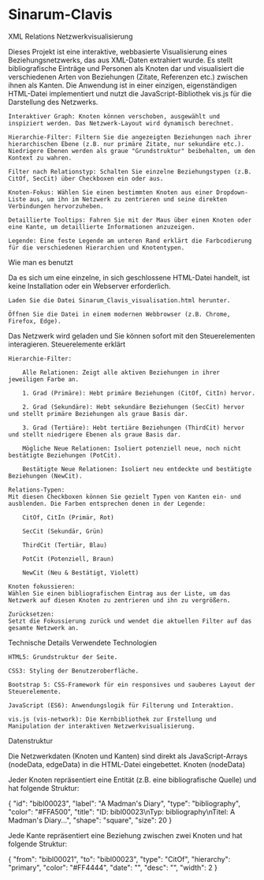 # Sinarum-Clavis

XML Relations Netzwerkvisualisierung

Dieses Projekt ist eine interaktive, webbasierte Visualisierung eines Beziehungsnetzwerks, das aus XML-Daten extrahiert wurde. Es stellt bibliografische Einträge und Personen als Knoten dar und visualisiert die verschiedenen Arten von Beziehungen (Zitate, Referenzen etc.) zwischen ihnen als Kanten. Die Anwendung ist in einer einzigen, eigenständigen HTML-Datei implementiert und nutzt die JavaScript-Bibliothek vis.js für die Darstellung des Netzwerks.


    Interaktiver Graph: Knoten können verschoben, ausgewählt und inspiziert werden. Das Netzwerk-Layout wird dynamisch berechnet.

    Hierarchie-Filter: Filtern Sie die angezeigten Beziehungen nach ihrer hierarchischen Ebene (z.B. nur primäre Zitate, nur sekundäre etc.). Niedrigere Ebenen werden als graue "Grundstruktur" beibehalten, um den Kontext zu wahren.

    Filter nach Relationstyp: Schalten Sie einzelne Beziehungstypen (z.B. CitOf, SecCit) über Checkboxen ein oder aus.

    Knoten-Fokus: Wählen Sie einen bestimmten Knoten aus einer Dropdown-Liste aus, um ihn im Netzwerk zu zentrieren und seine direkten Verbindungen hervorzuheben.

    Detaillierte Tooltips: Fahren Sie mit der Maus über einen Knoten oder eine Kante, um detaillierte Informationen anzuzeigen.

    Legende: Eine feste Legende am unteren Rand erklärt die Farbcodierung für die verschiedenen Hierarchien und Knotentypen.

Wie man es benutzt

Da es sich um eine einzelne, in sich geschlossene HTML-Datei handelt, ist keine Installation oder ein Webserver erforderlich.

    Laden Sie die Datei Sinarum_Clavis_visualisation.html herunter.

    Öffnen Sie die Datei in einem modernen Webbrowser (z.B. Chrome, Firefox, Edge).

Das Netzwerk wird geladen und Sie können sofort mit den Steuerelementen interagieren.
Steuerelemente erklärt

    Hierarchie-Filter:

        Alle Relationen: Zeigt alle aktiven Beziehungen in ihrer jeweiligen Farbe an.

        1. Grad (Primäre): Hebt primäre Beziehungen (CitOf, CitIn) hervor.

        2. Grad (Sekundäre): Hebt sekundäre Beziehungen (SecCit) hervor und stellt primäre Beziehungen als graue Basis dar.

        3. Grad (Tertiäre): Hebt tertiäre Beziehungen (ThirdCit) hervor und stellt niedrigere Ebenen als graue Basis dar.

        Mögliche Neue Relationen: Isoliert potenziell neue, noch nicht bestätigte Beziehungen (PotCit).

        Bestätigte Neue Relationen: Isoliert neu entdeckte und bestätigte Beziehungen (NewCit).

    Relations-Typen:
    Mit diesen Checkboxen können Sie gezielt Typen von Kanten ein- und ausblenden. Die Farben entsprechen denen in der Legende:

        CitOf, CitIn (Primär, Rot)

        SecCit (Sekundär, Grün)

        ThirdCit (Tertiär, Blau)

        PotCit (Potenziell, Braun)

        NewCit (Neu & Bestätigt, Violett)

    Knoten fokussieren:
    Wählen Sie einen bibliografischen Eintrag aus der Liste, um das Netzwerk auf diesen Knoten zu zentrieren und ihn zu vergrößern.

    Zurücksetzen:
    Setzt die Fokussierung zurück und wendet die aktuellen Filter auf das gesamte Netzwerk an.

Technische Details
Verwendete Technologien

    HTML5: Grundstruktur der Seite.

    CSS3: Styling der Benutzeroberfläche.

    Bootstrap 5: CSS-Framework für ein responsives und sauberes Layout der Steuerelemente.

    JavaScript (ES6): Anwendungslogik für Filterung und Interaktion.

    vis.js (vis-network): Die Kernbibliothek zur Erstellung und Manipulation der interaktiven Netzwerkvisualisierung.

Datenstruktur

Die Netzwerkdaten (Knoten und Kanten) sind direkt als JavaScript-Arrays (nodeData, edgeData) in die HTML-Datei eingebettet.
Knoten (nodeData)

Jeder Knoten repräsentiert eine Entität (z.B. eine bibliografische Quelle) und hat folgende Struktur:

      
{
  "id": "bibl00023",
  "label": "A Madman's Diary",
  "type": "bibliography",
  "color": "#FFA500",
  "title": "ID: bibl00023\\nTyp: bibliography\\nTitel: A Madman's Diary...",
  "shape": "square",
  "size": 20
}

    

Jede Kante repräsentiert eine Beziehung zwischen zwei Knoten und hat folgende Struktur:

      
{
  "from": "bibl00021",
  "to": "bibl00023",
  "type": "CitOf",
  "hierarchy": "primary",
  "color": "#FF4444",
  "date": "",
  "desc": "",
  "width": 2
}

